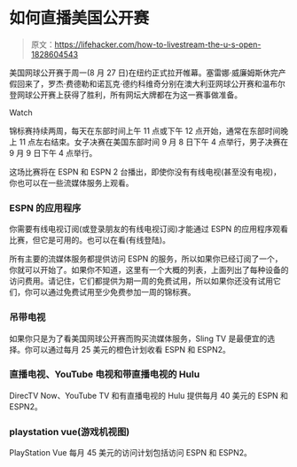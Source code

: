 # 如何直播美国公开赛

> 原文：<https://lifehacker.com/how-to-livestream-the-u-s-open-1828604543>

美国网球公开赛于周一(8 月 27 日)在纽约正式拉开帷幕。塞雷娜·威廉姆斯休完产假回来了，罗杰·费德勒和诺瓦克·德约科维奇分别在澳大利亚网球公开赛和温布尔登网球公开赛上获得了胜利，所有网坛大牌都在为这一赛事做准备。

Watch

锦标赛持续两周，每天在东部时间上午 11 点或下午 12 点开始，通常在东部时间晚上 11 点左右结束。女子决赛在美国东部时间 9 月 8 日下午 4 点举行，男子决赛在 9 月 9 日下午 4 点举行。

这场比赛将在 ESPN 和 ESPN 2 台播出，即使你没有有线电视(甚至没有电视)，你也可以在一些流媒体服务上观看。

### ESPN 的应用程序

你需要有线电视订阅(或登录朋友的有线电视订阅)才能通过 ESPN 的应用程序观看比赛，但它是可用的。也可以在看(有线登陆)。

所有主要的流媒体服务都提供访问 ESPN 的服务，所以如果你已经订阅了一个，你就可以开始了。如果你不知道，这里有一个大概的列表，上面列出了每种设备的访问费用。请记住，它们都提供为期一周的免费试用，所以如果你还没有试用它们，你可以通过免费试用至少免费参加一周的锦标赛。

### 吊带电视

如果你只是为了看美国网球公开赛而购买流媒体服务，Sling TV 是最便宜的选择。你可以通过每月 25 美元的橙色计划收看 ESPN 和 ESPN2。

### 直播电视、YouTube 电视和带直播电视的 Hulu

DirecTV Now、YouTube TV 和有直播电视的 Hulu 提供每月 40 美元的 ESPN 和 ESPN2。

### playstation vue(游戏机视图)

PlayStation Vue 每月 45 美元的访问计划包括访问 ESPN 和 ESPN2。